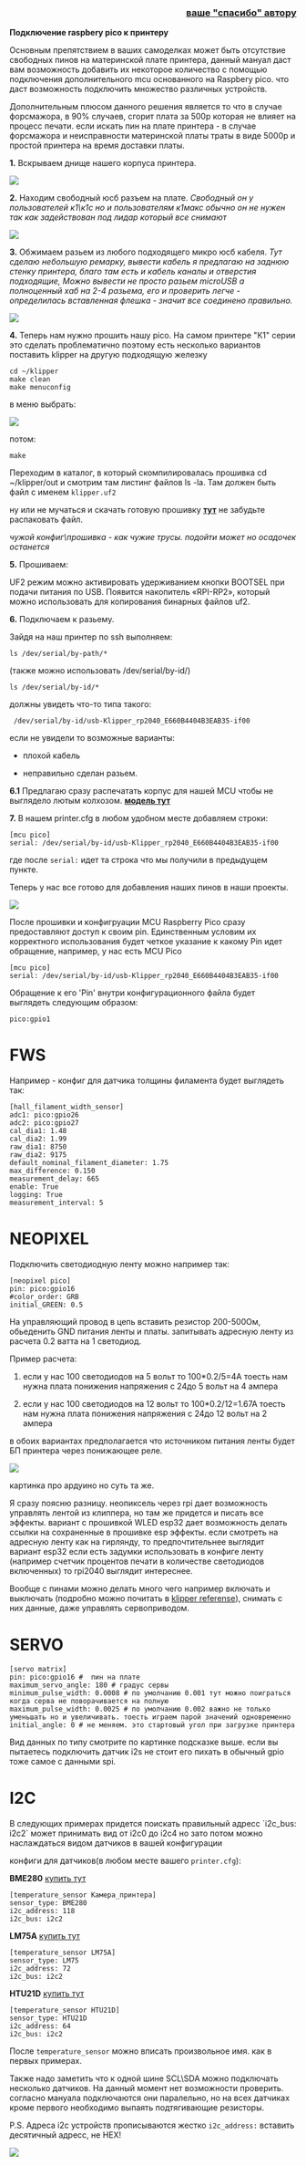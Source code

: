 <h3 align="right"><a href="https://www.tinkoff.ru/rm/yakovleva.irina203/51ZSr71845" target="_blank">ваше "спасибо" автору</a></h3>

**Подключение raspbery pico к принтеру**

Основным препятствием в ваших самоделках может быть отсутствие свободных пинов на материнской плате принтера, данный мануал даст вам возможность добавить их некоторое количество с помощью подключения дополнительного mcu основанного на Raspbery pico. что даст возможность подключить множество различных устройств. 

Дополнительным плюсом данного решения является то что в случае форсмажора, в 90% случаев, сгорит плата за 500р которая не влияет на процесс печати. если искать пин на плате принтера - в случае форсмажора и  неисправности материнской платы траты в виде 5000р и простой принтера на время доставки платы.

**1.** Вскрываем днище нашего корпуса принтера.

![](/random/bottom1.jpg)

**2.** Находим свободный юсб разъем на плате. *Свободный он у пользователей к1\к1с но и пользователям к1макс обычно он не нужен так как задействован под лидар который все  снимают*

![](plate.jpg)

**3.** Обжимаем разьем из любого подходящего микро юсб кабеля. *Тут сделаю небольшую ремарку, вывести кабель я предлагаю на заднюю стенку принтера, благо там есть и кабель каналы и отверстия подходящие,  Можно вывести не просто разьем microUSB а полноценный хаб на 2-4 разьема, его и проверить легче - определилась вставленная флешка - значит все соединено правильно.* 

![](view1.jpg)

**4.** Теперь нам нужно прошить нашу pico. На самом принтере "К1" серии это сделать проблематично поэтому есть несколько вариантов поставить klipper на другую подходящую железку

```
cd ~/klipper
make clean
make menuconfig
```

   в меню выбрать:

![](pico_flash.jpg)

потом:

```
make
```

Переходим в каталог, в который скомпилировалась прошивка cd ~/klipper/out и смотрим там листинг файлов ls -la. Там должен быть файл с именем `klipper.uf2`



ну или не мучаться и скачать готовую прошивку [**тут**](klipper.zip) не забудьте распаковать файл. 

*чужой конфиг\прошивка - как чужие трусы. подойти может но осадочек останется*

**5.** Прошиваем:

 UF2 режим можно активировать удерживанием кнопки BOOTSEL при подачи питания по USB. Появится накопитель «RPI-RP2», который можно использовать для копирования бинарных файлов uf2.

**6.** Подключаем к разьему.

Зайдя на наш принтер по ssh выполняем:

```
ls /dev/serial/by-path/* 
```
(также можно использовать /dev/serial/by-id/)

```
ls /dev/serial/by-id/*
```

должны увидеть что-то типа такого:

```
 /dev/serial/by-id/usb-Klipper_rp2040_E660B4404B3EAB35-if00
```

если не увидели то возможные варианты:

 - плохой кабель
 
 - неправильно сделан разьем.

**6.1** Предлагаю сразу распечатать корпус для нашей MCU чтобы не выглядело лютым колхозом.  [**модель тут**](https://www.printables.com/model/226610-raspberry-pi-pico-case/files)


**7.** В нашем printer.cfg в любом удобном месте добавляем строки:


```
[mcu pico]
serial: /dev/serial/by-id/usb-Klipper_rp2040_E660B4404B3EAB35-if00
```
где после `serial:` идет та  строка что мы получили в предыдущем пункте.

Теперь у нас все готово для добавления наших пинов в наши проекты. 

![](pinout.jpg)

После прошивки и конфигруации MCU Raspberry Pico сразу предоставляют доступ к своим pin. Единственным условим их корректного использования будет четкое указание к какому Pin идет обращение, например, у нас есть MCU Pico
```
[mcu pico]
serial: /dev/serial/by-id/usb-Klipper_rp2040_E660B4404B3EAB35-if00
```

Обращение к его 'Pin' внутри конфигурационного файла будет выглядеть следующим образом:

```
pico:gpio1
```

<h1>FWS</h1>

Например - конфиг для датчика толщины филамента будет выглядеть так:

```
[hall_filament_width_sensor]
adc1: pico:gpio26
adc2: pico:gpio27
cal_dia1: 1.48
cal_dia2: 1.99
raw_dia1: 8750
raw_dia2: 9175
default_nominal_filament_diameter: 1.75
max_difference: 0.150
measurement_delay: 665
enable: True
logging: True
measurement_interval: 5
```
<h1>NEOPIXEL</h1>
Подключить светодиодную ленту можно например так:

```
[neopixel pico]
pin: pico:gpio16
#color_order: GRB
initial_GREEN: 0.5
```
На управляющий провод в цепь вставить резистор 200-500Ом, обьеденить GND питания ленты и платы. запитывать адресную ленту из расчета 0.2 ватта на 1 светодиод. 

Пример расчета: 

1. если у нас 100 светодиодов на 5 вольт то 100*0.2/5=4А тоесть нам нужна плата понижения напряжения с 24до 5 вольт на 4 ампера

2. если у нас 100 светодиодов на 12 вольт то 100*0.2/12=1.67А  тоесть нам нужна плата понижения напряжения с 24до 12 вольт на 2 ампера 

в обоих вариантах предполагается что источником питания ленты будет БП принтера через понижающее реле.

![](pinout2.jpg)

картинка про ардуино но суть та же. 

Я сразу поясню разницу. неопиксель через rpi дает возможность управлять лентой из клиппера, но там же придется и писать все эффекты. вариант с прошивкой WLED esp32 дает возможность делать ссылки на сохраненные в прошивке esp эффекты. если  смотреть на адресную ленту как на гирлянду, то предпочтительнее выглядит вариант esp32 если есть задумки использовать в конфиге ленту (например счетчик процентов печати в количестве светодиодов включенных) то rpi2040 выглядит интереснее.


Вообще с пинами можно делать много чего например включать и выключать (подробно можно почитать в [klipper referense](https://github.com/Klipper3d/klipper/blob/master/docs/Config_Reference.md#output_pin)), снимать с них данные, даже управлять сервоприводом.

<h1>SERVO</h1>



```
[servo matrix]
pin: pico:gpio16 #  пин на плате
maximum_servo_angle: 180 # градус сервы
minimum_pulse_width: 0.0008 # по умолчанию 0.001 тут можно поиграться когда серва не поворачивается на полную
maximum_pulse_width: 0.0025 # по умолчанию 0.002 важно не только уменьшать но и увеличивать. тоесть играем парой значений одновременно
initial_angle: 0 # не меняем. это стартовый угол при загрузке принтера
```


Вид данных по типу смотрите по картинке подсказке выше. если вы пытаетесь подключить датчик i2s не стоит его пихать в обычный gpio тоже самое с данными spi.   

<h1>I2C</h1>
В следующих примерах придется поискать правильный адресс `i2c_bus: i2c2` может принимать вид от i2c0 до i2c4 но зато потом можно наслаждаться видом датчиков в вашей конфигурации

конфиги для датчиков(в любом месте вашего `printer.cfg`):

**BME280** [купить тут](https://alii.pub/6mct88)
```
[temperature_sensor Камера_принтера]
sensor_type: BME280
i2c_address: 118
i2c_bus: i2c2
```
**LM75A** [купить тут](https://alii.pub/6mct90)
```
[temperature_sensor LM75A]
sensor_type: LM75
i2c_address: 72
i2c_bus: i2c2
```

**HTU21D** [купить тут](https://alii.pub/6mctad)

```
[temperature_sensor HTU21D]
sensor_type: HTU21D
i2c_address: 64
i2c_bus: i2c2
```
После `temperature_sensor` можно вписать произвольное имя. как в первых примерах.

Также надо заметить что к одной шине SCL\SDA можно подключать несколько датчиков. На данный момент нет возможности проверить. согласно мануала подключаются они паралельно, но на всех датчиках кроме первого необходимо выпаять подтягивающие резисторы. 

P.S. Адреса i2c устройств прописываются жестко `i2c_address:`  вставить десятичный адресс, не HEX! 


![](lm75a.jpg)